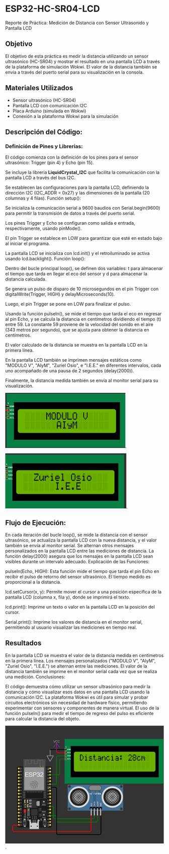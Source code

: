 # ESP32-HC-SR04-LCD
Reporte de Práctica: Medición de Distancia con Sensor Ultrasonido y Pantalla LCD


## Objetivo
El objetivo de esta práctica es medir la distancia utilizando un sensor ultrasónico (HC-SR04) y mostrar el resultado en una pantalla LCD a través de la plataforma de simulación Wokwi. El valor de la distancia también se envía a través del puerto serial para su visualización en la consola.

## Materiales Utilizados

- Sensor ultrasónico (HC-SR04)
- Pantalla LCD con comunicación I2C
- Placa Arduino (simulada en Wokwi)
- Conexión a la plataforma Wokwi para la simulación
  
## Descripción del Código:

### Definición de Pines y Librerías:

El código comienza con la definición de los pines para el sensor ultrasónico: Trigger (pin 4) y Echo (pin 15).

Se incluye la librería **LiquidCrystal_I2C** que facilita la comunicación con la pantalla LCD a través del bus I2C.

Se establecen las configuraciones para la pantalla LCD, definiendo la dirección I2C (I2C_ADDR = 0x27) y las dimensiones de la pantalla (20 columnas y 4 filas).
Función setup():

Se inicializa la comunicación serial a 9600 baudios con Serial.begin(9600) para permitir la transmisión de datos a través del puerto serial.

Los pines Trigger y Echo se configuran como salida e entrada, respectivamente, usando pinMode().

El pin Trigger se establece en LOW para garantizar que esté en estado bajo al iniciar el programa.

La pantalla LCD se inicializa con lcd.init() y el retroiluminado se activa usando lcd.backlight().
Función loop():


Dentro del bucle principal loop(), se definen dos variables: t para almacenar el tiempo que tarda en llegar el eco del sensor y d para almacenar la distancia calculada.

Se genera un pulso de disparo de 10 microsegundos en el pin Trigger con digitalWrite(Trigger, HIGH) y delayMicroseconds(10).

Luego, el pin Trigger se pone en LOW para finalizar el pulso.

Usando la función pulseIn(), se mide el tiempo que tarda el eco en regresar al pin Echo, y se calcula la distancia en centímetros dividiendo el tiempo (t) entre 59. La constante 59 proviene de la velocidad del sonido en el aire (343 metros por segundo), que se ajusta para obtener la distancia en centímetros.

El valor calculado de la distancia se muestra en la pantalla LCD en la primera línea.

En la pantalla LCD también se imprimen mensajes estáticos como "MODULO V", "AIyM", "Zuriel Osio", e "I.E.E." en diferentes intervalos, cada uno acompañado de una pausa de 2 segundos (delay(2000)).

Finalmente, la distancia medida también se envía al monitor serial para su visualización.

![Texto alternativo](https://github.com/ZurielO/ESP32-HC-SR04-LCD/blob/main/imagen_2024-12-15_165455011.png).

![Texto alternativo](https://github.com/ZurielO/ESP32-HC-SR04-LCD/blob/main/imagen_2024-12-15_165522309.png).

## Flujo de Ejecución:

En cada iteración del bucle loop(), se mide la distancia con el sensor ultrasónico, se actualiza la pantalla LCD con la nueva distancia, y el valor también se envía al monitor serial.
Se alternan otros mensajes personalizados en la pantalla LCD entre las mediciones de distancia.
La función delay(2000) asegura que los mensajes en la pantalla LCD sean visibles durante un intervalo adecuado.
Explicación de las Funciones:

pulseIn(Echo, HIGH): Esta función mide el tiempo que tarda el pin Echo en recibir el pulso de retorno del sensor ultrasónico. El tiempo medido es proporcional a la distancia.

lcd.setCursor(x, y): Permite mover el cursor a una posición específica de la pantalla LCD (columna x, fila y), donde se imprimirá el texto.

lcd.print(): Imprime un texto o valor en la pantalla LCD en la posición del cursor.

Serial.print(): Imprime los valores de distancia en el monitor serial, permitiendo al usuario visualizar las mediciones en tiempo real.


## Resultados 

En la pantalla LCD se muestra el valor de la distancia medida en centímetros en la primera línea. Los mensajes personalizados ("MODULO V", "AIyM", "Zuriel Osio", "I.E.E.") se alternan entre las mediciones.
El valor de la distancia también se imprime en el monitor serial cada vez que se realiza una medición.
Conclusiones:

El código demuestra cómo utilizar un sensor ultrasónico para medir la distancia y cómo visualizar esos datos en una pantalla LCD usando la comunicación I2C.
La plataforma Wokwi es útil para simular y probar circuitos electrónicos sin necesidad de hardware físico, permitiendo experimentar con sensores y componentes de manera virtual.
El uso de la función pulseIn() para medir el tiempo de regreso del pulso es eficiente para calcular la distancia del objeto.


![Texto alternativo](https://github.com/ZurielO/ESP32-HC-SR04-LCD/blob/main/imagen_2024-12-15_165309684.png).
